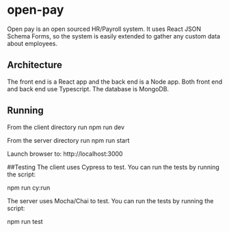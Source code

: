 # open-pay

Open pay is an open sourced HR/Payroll system. It uses React JSON Schema Forms, so the system is easily extended to gather any custom data about employees.

## Architecture
The front end is a React app and the back end is a Node app. Both front end and back end use Typescript. The database is MongoDB. 

## Running
From the client directory run 
npm run dev

From the server directory run
npm run start

Launch browser to:
http://localhost:3000

##Testing
The client uses Cypress to test. You can run the tests by running the script:

npm run cy:run

The server uses Mocha/Chai to test. You can run the tests by running the script:

npm run test
